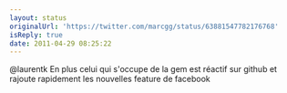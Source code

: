 ```yaml
---
layout: status
originalUrl: 'https://twitter.com/marcgg/status/63881547782176768'
isReply: true
date: 2011-04-29 08:25:22
---
```


@laurentk En plus celui qui s'occupe de la gem est réactif sur github et rajoute rapidement les nouvelles feature de facebook
